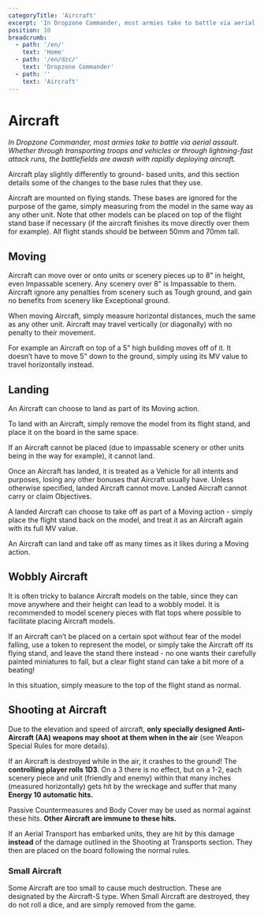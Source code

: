 ```yaml
---
categoryTitle: 'Aircraft'
excerpt: 'In Dropzone Commander, most armies take to battle via aerial assault.'
position: 10
breadcrumb:
  - path: '/en/'
    text: 'Home'
  - path: '/en/dzc/'
    text: 'Dropzone Commander'
  - path: ''
    text: 'Aircraft'
---
```


# Aircraft

_In Dropzone Commander, most armies take to battle via aerial assault. Whether through transporting troops and vehicles or through lightning-fast attack runs, the battlefields are awash with rapidly deploying aircraft._

Aircraft play slightly differently to ground- based units, and this section details some of the changes to the base rules that they use.

Aircraft are mounted on flying stands. These bases are ignored for the purpose of the game, simply measuring from the model in the same way as any other unit. Note that other models can be placed on top of the flight stand base if necessary (if the aircraft finishes its move directly over them for example). All flight stands should be between 50mm and 70mm tall.

## Moving

Aircraft can move over or onto units or scenery pieces up to 8" in height, even Impassable scenery. Any scenery over 8" is Impassable to them. Aircraft ignore any penalties from scenery such as Tough ground, and gain no benefits from scenery like Exceptional ground.

When moving Aircraft, simply measure horizontal distances, much the same as any other unit. Aircraft may travel vertically (or diagonally) with no penalty to their movement.

For example an Aircraft on top of a 5" high building moves off of it. It doesn’t have to move 5" down to the ground, simply using its MV value to travel horizontally instead.

## Landing

An Aircraft can choose to land as part of its Moving action.

To land with an Aircraft, simply remove the model from its flight stand, and place it on the board in the same space.

If an Aircraft cannot be placed (due to impassable scenery or other units being in the way for example), it cannot land.

Once an Aircraft has landed, it is treated as a Vehicle for all intents and purposes, losing any other bonuses that Aircraft usually have. Unless otherwise specified, landed Aircraft cannot move. Landed Aircraft cannot carry or claim Objectives.

A landed Aircraft can choose to take off as part of a Moving action - simply place the flight stand back on the model, and treat it as an Aircraft again with its full MV value.

An Aircraft can land and take off as many times as it likes during a Moving action.

## Wobbly Aircraft

It is often tricky to balance Aircraft models on the table, since they can move anywhere and their height can lead to a wobbly model. It is recommended to model scenery pieces with flat tops where possible to facilitate placing Aircraft models.

If an Aircraft can’t be placed on a certain spot without fear of the model falling, use a token to represent the model, or simply take the Aircraft off its flying stand, and leave the stand there instead - no one wants their carefully painted miniatures to fall, but a clear flight stand can take a bit more of a beating!

In this situation, simply measure to the top of the flight stand as normal.

## Shooting at Aircraft

Due to the elevation and speed of aircraft, **only specially designed Anti-Aircraft (AA) weapons may shoot at them when in the air** (see Weapon Special Rules for more details).

If an Aircraft is destroyed while in the air, it crashes to the ground! The **controlling player rolls 1D3**. On a 3 there is no effect, but on a 1-2, each scenery piece and unit (friendly and enemy) within that many inches (measured horizontally) gets hit by the wreckage and suffer that many **Energy 10 automatic hits.**

Passive Countermeasures and Body Cover may be used as normal against these hits. **Other Aircraft are immune to these hits.**

If an Aerial Transport has embarked units, they are hit by this damage **instead** of the damage outlined in the Shooting at Transports section. They then are placed on the board following the normal rules.

### Small Aircraft

Some Aircraft are too small to cause much destruction. These are designated by the Aircraft-S type. When Small Aircraft are destroyed, they do not roll a dice, and are simply removed from the game.
